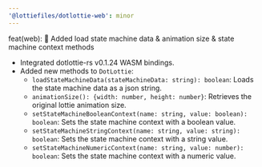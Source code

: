 ```yaml
---
'@lottiefiles/dotlottie-web': minor
---
```


feat(web): 🎸 Added load state machine data & animation size & state machine context methods

* Integrated dotlottie-rs v0.1.24 WASM bindings.
* Added new methods to `DotLottie`:
  * `loadStateMachineData(stateMachineData: string): boolean`: Loads the state machine data as a json string.
  * `animationSize(): {width: number, height: number}`: Retrieves the original lottie animation size.
  * `setStateMachineBooleanContext(name: string, value: boolean): boolean`: Sets the state machine context with a boolean value.
  * `setStateMachineStringContext(name: string, value: string): boolean`: Sets the state machine context with a string value.
  * `setStateMachineNumericContext(name: string, value: number): boolean`: Sets the state machine context with a numeric value.
